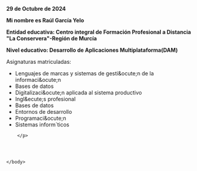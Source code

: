 <html>
	<head>
		<title> 1860755 1º commit</title>
	</head>
	<body>
		<p></p>
		<p>
			<b>29 de Octubre de 2024</b>
		</p>
		<p>
			<b>Mi nombre es Ra&uacute;l Garc&iacute;a Yelo</b>
		</p>
		<p>
			<b>Entidad educativa: Centro integral de Formaci&oacute;n Profesional a Distancia "La Conservera"-Regi&oacute;n de Murc&iacute;a</b>
		</p>
		<p>
			<b>Nivel educativo: Desarrollo de Aplicaciones Multiplataforma(DAM)</b>
		</p>
		<p> Asignaturas matriculadas: </br>
		<ul>
			<li>Lenguajes de marcas y sistemas de gesti&ocute;n de la informaci&ocute;n</li>
			<li>Bases de datos</li>
			<li>Digitalizaci&ocute;n aplicada al sistema productivo</li>
			<li>Ingl&ecute;s profesional</li>
			<li>Bases de datos</li>
			<li>Entornos de desarrollo</li>
			<li>Programaci&ocute;n</li>
			<li>Sistemas inform&acute;ticos</li>
		</ul>
	
		</p>




	</body>
</html>